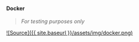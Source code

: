 #### Docker
>
> _For testing purposes only_
>

 [![Source]({{ site.baseurl }}/assets/img/docker.png)](https://github.com/wryyyyyyyy/docker)

